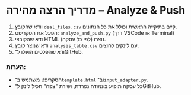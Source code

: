 # מדריך הרצה מהירה – Analyze & Push

1. וודא שהקובץ `deal_files.csv` קיים בתיקייה הראשית וכולל את כל הנתונים.
2. הפעל את הסקריפט: `analyze_and_push.py` (דרך VSCode או Terminal)
3. ודא שהקובצי HTML נוצרו (לפי כל עסקה).
4. ודא שנוצר קובץ `analysis_table.csv` עם לינקים לחוצים.
5. ודא שהפלטים הועלו ל־GitHub.

### הערות:
- הסקריפט משתמש ב־`template.html` וב־`input_adapter.py`.
- כל עסקה תופיע בעמודה נפרדת, ושורת "צפה" תכיל לינק ל־GitHub.
